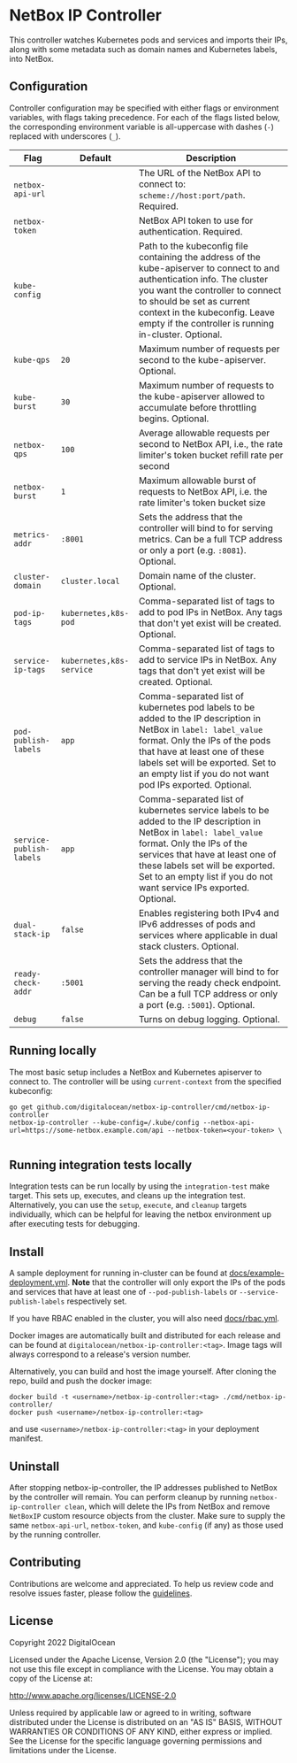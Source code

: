 # NetBox IP Controller

This controller watches Kubernetes pods and services and imports their IPs,
along with some metadata such as domain names and Kubernetes labels, into NetBox.

## Configuration

Controller configuration may be specified with either flags or environment variables, with
flags taking precedence.
For each of the flags listed below, the corresponding environment variable is all-uppercase
with dashes (`-`) replaced with underscores (`_`).

 Flag | Default | Description
------|---------|------------
`netbox-api-url` | | The URL of the NetBox API to connect to: `scheme://host:port/path`. Required.
`netbox-token` | | NetBox API token to use for authentication. Required.
`kube-config` | | Path to the kubeconfig file containing the address of the kube-apiserver to connect to and authentication info. The cluster you want the controller to connect to should be set as current context in the kubeconfig. Leave empty if the controller is running in-cluster. Optional.
`kube-qps` | `20` | Maximum number of requests per second to the kube-apiserver. Optional.
`kube-burst` | `30` | Maximum number of requests to the kube-apiserver allowed to accumulate before throttling begins. Optional.
`netbox-qps` | `100` | Average allowable requests per second to NetBox API, i.e., the rate limiter's token bucket refill rate per second
`netbox-burst` | `1` | Maximum allowable burst of requests to NetBox API, i.e. the rate limiter's token bucket size
`metrics-addr` | `:8001` | Sets the address that the controller will bind to for serving metrics. Can be a full TCP address or only a port (e.g. `:8081`). Optional.
`cluster-domain` | `cluster.local` | Domain name of the cluster. Optional.
`pod-ip-tags` | `kubernetes,k8s-pod` | Comma-separated list of tags to add to pod IPs in NetBox. Any tags that don't yet exist will be created. Optional.
`service-ip-tags` | `kubernetes,k8s-service` | Comma-separated list of tags to add to service IPs in NetBox. Any tags that don't yet exist will be created. Optional.
`pod-publish-labels` | `app` | Comma-separated list of kubernetes pod labels to be added to the IP description in NetBox in `label: label_value` format. Only the IPs of the pods that have at least one of these labels set will be exported. Set to an empty list if you do not want pod IPs exported. Optional. 
`service-publish-labels` | `app` | Comma-separated list of kubernetes service labels to be added to the IP description in NetBox in `label: label_value` format. Only the IPs of the services that have at least one of these labels set will be exported. Set to an empty list if you do not want service IPs exported. Optional. 
`dual-stack-ip` | `false` | Enables registering both IPv4 and IPv6 addresses of pods and services where applicable in dual stack clusters. Optional.
`ready-check-addr` | `:5001` | Sets the address that the controller manager will bind to for serving the ready check endpoint. Can be a full TCP address or only a port (e.g. `:5001`). Optional. 
`debug` | `false` | Turns on debug logging. Optional.

## Running locally

The most basic setup includes a NetBox and Kubernetes apiserver to connect to. The controller will be using `current-context` from the specified kubeconfig:

```
go get github.com/digitalocean/netbox-ip-controller/cmd/netbox-ip-controller
netbox-ip-controller --kube-config=/.kube/config --netbox-api-url=https://some-netbox.example.com/api --netbox-token=<your-token> \
  
```

## Running integration tests locally

Integration tests can be run locally by using the `integration-test` make target.
This sets up, executes, and cleans up the integration test. Alternatively, you can use the `setup`, `execute`, and `cleanup`
targets individually, which can be helpful for leaving the netbox environment up after executing tests for debugging.

## Install

A sample deployment for running in-cluster can be found at [docs/example-deployment.yml](docs/example-deployment.yml).
**Note** that the controller will only export the IPs of the pods and services that have at least one of `--pod-publish-labels` or
`--service-publish-labels` respectively set.

If you have RBAC enabled in the cluster, you will also need [docs/rbac.yml](/docs/rbac.yml).

Docker images are automatically built and distributed for each release and can be found at `digitalocean/netbox-ip-controller:<tag>`.
Image tags will always correspond to a release's version number. 

Alternatively, you can build and host the image yourself. After cloning the repo, build and push the docker image:
```
docker build -t <username>/netbox-ip-controller:<tag> ./cmd/netbox-ip-controller/
docker push <username>/netbox-ip-controller:<tag>
```
and use `<username>/netbox-ip-controller:<tag>` in your deployment manifest. 

## Uninstall

After stopping netbox-ip-controller, the IP addresses published to NetBox by the controller will remain.
You can perform cleanup by running `netbox-ip-controller clean`, which will delete the IPs from NetBox
and remove `NetBoxIP` custom resource objects from the cluster.
Make sure to supply the same `netbox-api-url`, `netbox-token`, and `kube-config` (if any) as those used
by the running controller.

## Contributing

Contributions are welcome and appreciated. To help us review code and resolve issues faster,
please follow the [guidelines](CONTRIBUTING.md).

## License

Copyright 2022 DigitalOcean

Licensed under the Apache License, Version 2.0 (the "License");
you may not use this file except in compliance with the License.
You may obtain a copy of the License at:

http://www.apache.org/licenses/LICENSE-2.0

Unless required by applicable law or agreed to in writing, software
distributed under the License is distributed on an "AS IS" BASIS,
WITHOUT WARRANTIES OR CONDITIONS OF ANY KIND, either express or implied.
See the License for the specific language governing permissions and
limitations under the License.

